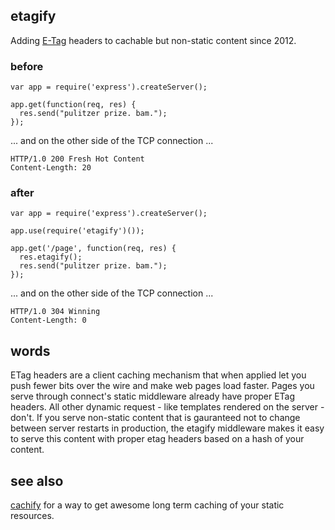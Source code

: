 ## etagify

Adding [E-Tag](http://wikipedia.org/ETag) headers to cachable but non-static
content since 2012.

### before

    var app = require('express').createServer();

    app.get(function(req, res) {
      res.send("pulitzer prize. bam.");
    });

... and on the other side of the TCP connection ...

    HTTP/1.0 200 Fresh Hot Content
    Content-Length: 20

### after
    
    var app = require('express').createServer();    

    app.use(require('etagify')());

    app.get('/page', function(req, res) {
      res.etagify();
      res.send("pulitzer prize. bam.");
    });

... and on the other side of the TCP connection ...

    HTTP/1.0 304 Winning
    Content-Length: 0

## words

ETag headers are a client caching mechanism that when applied let you
push fewer bits over the wire and make web pages load faster.  Pages
you serve through connect's static middleware already have proper ETag
headers.  All other dynamic request - like templates rendered on the
server - don't.  If you serve non-static content that is gauranteed
not to change between server restarts in production, the etagify
middleware makes it easy to serve this content with proper etag
headers based on a hash of your content.

## see also

[cachify](https://github.com/mozilla/node-cachify) for a way to get
awesome long term caching of your static resources.
